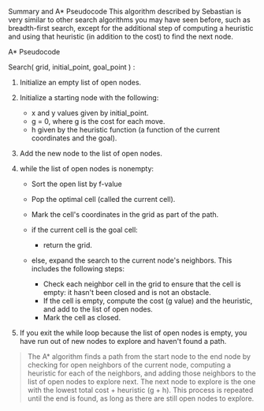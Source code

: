 Summary and A* Pseudocode
This algorithm described by Sebastian is very similar to other search algorithms you may have seen before, such as breadth-first search, except for the additional step of computing a heuristic and using that heuristic (in addition to the cost) to find the next node.

A* Pseudocode

Search( grid, initial_point, goal_point ) :

1. Initialize an empty list of open nodes.

2. Initialize a starting node with the following:

	- x and y values given by initial_point.
	- g = 0, where g is the cost for each move.
	- h given by the heuristic function (a function of the current coordinates and the goal).

3. Add the new node to the list of open nodes.

4. while the list of open nodes is nonempty:
	- Sort the open list by f-value
	- Pop the optimal cell (called the current cell).
	- Mark the cell's coordinates in the grid as part of the path.
	- if the current cell is the goal cell:
		- return the grid.

	- else, expand the search to the current node's neighbors. This includes the following steps:

		- Check each neighbor cell in the grid to ensure that the cell is empty: it hasn't been closed and is not an obstacle.
		- If the cell is empty, compute the cost (g value) and the heuristic, and add to the list of open nodes.
		- Mark the cell as closed.
5. If you exit the while loop because the list of open nodes is empty, you have run out of new nodes to explore and haven't found a path.

> The A* algorithm finds a path from the start node to the end node by checking for open neighbors of the current node, computing a heuristic for each of the neighbors, and adding those neighbors to the list of open nodes to explore next. The next node to explore is the one with the lowest total cost + heuristic (g + h). This process is repeated until the end is found, as long as there are still open nodes to explore.
